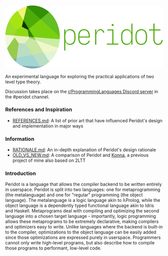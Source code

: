 ![Peridot logo](./logo.png)

An experimental language for exploring the practical applications of two level type theory.

Discussion takes place on the [r/ProgrammingLanguages Discord server](https://discord.gg/jFZ8JyUNtn) in the #peridot channel.

### References and Inspiration

* [REFERENCES.md](./REFERENCES.md): A list of prior art that have influenced Peridot's design and implementation in major ways

### Information

* [RATIONALE.md](./notes/RATIONALE.md): An in-depth explanation of Peridot's design rationale
* [OLD_VS_NEW.md](./notes/OLD_VS_NEW.md): A comparison of Peridot and [Konna](https://github.com/eashanhatti/konna), a previous project of mine also based on 2LTT

### Introduction

Peridot is a language that allows the compiler backend to be written entirely in userspace. Peridot is split into two languages: one for metaprogramming (the metalanguage) and one for "regular" programming (the object language). The metalanguage is a logic language akin to λProlog, while the object language is a dependently typed functional language akin to Idris and Haskell. Metaprograms deal with compiling and optimizing the second language into a chosen target language - importantly, logic programming allows these metaprograms to be extremely declarative, making compilers and optimizers easy to write. Unlike languages where the backend is built-in to the compiler, optimizations to the object language can be easily added since those optimizations are expressed purely in userspace. Programmers cannot only write high-level programs, but also describe how to compile those programs to performant, low-level code.
